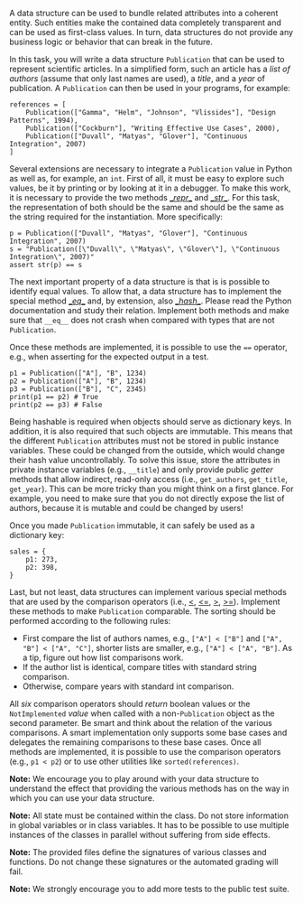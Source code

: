 A data structure can be used to bundle related attributes into a coherent entity. Such entities make the contained data completely transparent and can be used as first-class values. In turn, data structures do not provide any business logic or behavior that can break in the future.

In this task, you will write a data structure `Publication` that can be used to represent scientific articles. In a simplified form, such an article has a *list of authors* (assume that only last names are used), a *title*, and a *year* of publication. A `Publication` can then be used in your programs, for example:

    references = [
        Publication(["Gamma", "Helm", "Johnson", "Vlissides"], "Design Patterns", 1994),
        Publication(["Cockburn"], "Writing Effective Use Cases", 2000),
        Publication(["Duvall", "Matyas", "Glover"], "Continuous Integration", 2007)
    ]

Several extensions are necessary to integrate a `Publication` value in Python as well as, for example, an `int`. First of all, it must be easy to explore such values, be it by printing or by looking at it in a debugger. To make this work, it is necessary to provide the two methods [\__repr__](https://docs.python.org/3.5/reference/datamodel.html#object.__repr__) and [\__str__](https://docs.python.org/3.5/reference/datamodel.html#object.__str__). For this task, the representation of both should be the same and should be the same as the string required for the instantiation. More specifically:

    p = Publication(["Duvall", "Matyas", "Glover"], "Continuous Integration", 2007)
    s = "Publication([\"Duvall\", \"Matyas\", \"Glover\"], \"Continuous Integration\", 2007)"
    assert str(p) == s

The next important property of a data structure is that is is possible to identify equal values. To allow that, a data structure has to implement the special method [\__eq__](https://docs.python.org/3.5/reference/datamodel.html#object.\_\_eq\_\_) and, by extension, also [\__hash__](https://docs.python.org/3.5/reference/datamodel.html#object.__hash__). Please read the Python documentation and study their relation. Implement both methods and make sure that `__eq__` does not crash when compared with types that are not `Publication`.

Once these methods are implemented, it is possible to use the `==` operator, e.g., when asserting for the expected output in a test.

    p1 = Publication(["A"], "B", 1234)
    p2 = Publication(["A"], "B", 1234)
    p3 = Publication(["B"], "C", 2345)
    print(p1 == p2) # True
    print(p2 == p3) # False

Being hashable is required when objects should serve as dictionary keys. In addition, it is also required that such objects are immutable. This means that the different `Publication` attributes must not be stored in public instance variables. These could be changed from the outside, which would change their hash value uncontrollably. To solve this issue, store the attributes in private instance variables (e.g., `__title`) and only provide public *getter* methods that allow indirect, read-only access (i.e., `get_authors`, `get_title`, `get_year`). This can be more tricky than you might think on a first glance. For example, you need to make sure that you do not directly expose the list of authors, because it is mutable and could be changed by users!

Once you made `Publication` immutable, it can safely be used as a dictionary key:

    sales = {
    	p1: 273,
    	p2: 398,
    }

Last, but not least, data structures can implement various special methods that are used by the comparison operators (i.e., [<](https://docs.python.org/3.5/reference/datamodel.html#object.__lt__), [<=](https://docs.python.org/3.5/reference/datamodel.html#object.__le__), [>](https://docs.python.org/3.5/reference/datamodel.html#object.__gt__), [>=](https://docs.python.org/3.5/reference/datamodel.html#object.__ge__)). Implement these methods to make `Publication` comparable. The sorting should be performed according to the following rules:

* First compare the list of authors names, e.g., `["A"] < ["B"]` and `["A", "B"] < ["A", "C"]`, shorter lists are smaller, e.g., `["A"] < ["A", "B"]`. As a tip, figure out how list comparisons work.
* If the author list is identical, compare titles with standard string comparison.
* Otherwise, compare years with standard int comparison.

All *six* comparison operators should *return* boolean values or the `NotImplemented` *value* when called with a non-`Publication` object as the second parameter. Be smart and think about the relation of the various comparisons. A smart implementation only supports some base cases and delegates the remaining comparisons to these base cases. Once all methods are implemented, it is possible to use the comparison operators (e.g., `p1 < p2`) or to use other utilities like `sorted(references)`.

**Note:** We encourage you to play around with your data structure to understand the effect that providing the various methods has on the way in which you can use your data structure.

**Note:** All state must be contained within the class. Do not store information in global variables or in class variables. It has to be possible to use multiple instances of the classes in parallel without suffering from side effects.

**Note:** The provided files define the signatures of various classes and functions. Do not change these signatures or the automated grading will fail.

**Note:** We strongly encourage you to add more tests to the public test suite.


